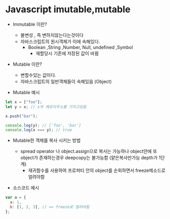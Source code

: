 # Javascript imutable,mutable

- Immutable 이란?

  - 불변성 , 즉 변하지않는다는것이다
  - 자바스크립트의 원시객체가 이에 속해있다.
    - Boolean ,String ,Number, Null, undefined ,Symbol
      - 재할당시 기존에 저장된 값이 바뀜

- Mutable 이란?

  - 변할수있는 값이다.
  - 자바스크립트의 일반객체들이 속해있음 (Object)

- Mutable 예시

```javascript
let x = ["foo"];
let y = x; // x의 메모리주소를 가지고있음

x.push("bar");

console.log(y); // ['foo', 'bar']
console.log(x === y); // true
```

- Mutable한 객체를 복사 시키는 방법

  - spread operator 나 object.assign으로 복사는 가능하나 object안에 또 object가 존재하는경우 deepcopy는 불가능함 (얕은복사만가능 depth가 1단계)
    - 재귀함수를 사용하여 프로퍼티 안의 object를 순회하면서 freeze메소드로 얼려야함

- 소스코드 예시

```javascript
var a = {
  a: 1,
  b: [1, 2, 3], // => freeze로 얼려야됨
};
```
